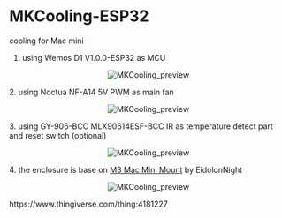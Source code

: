 MKCooling-ESP32
===============
cooling for Mac mini 
1. using Wemos D1 V1.0.0-ESP32 as MCU
<p align="center" >
  <img src="https://github.com/mistak1992/MKCooling/blob/master/MKCooling_preview.png?raw=true" title="MKCooling_preview" float=left>
</p>
2. using Noctua NF-A14 5V PWM as main fan
<p align="center" >
  <img src="https://github.com/mistak1992/MKCooling/blob/master/MKCooling_preview.png?raw=true" title="MKCooling_preview" float=left>
</p>
3. using GY-906-BCC MLX90614ESF-BCC IR as temperature detect part and reset switch (optional)
<p align="center" >
  <img src="https://github.com/mistak1992/MKCooling/blob/master/MKCooling_preview.png?raw=true" title="MKCooling_preview" float=left>
</p>
4. the enclosure is base on <a href="https://www.thingiverse.com/thing:3167987">M3 Mac Mini Mount</a> by EidolonNight 
<p align="center" >
  <img src="https://github.com/mistak1992/MKCooling/blob/master/MKCooling_preview.png?raw=true" title="MKCooling_preview" float=left>
</p>
https://www.thingiverse.com/thing:4181227
